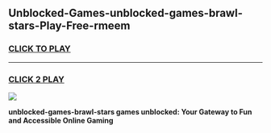 
## Unblocked-Games-unblocked-games-brawl-stars-Play-Free-rmeem
<h3>
<a href="https://premium76.site?title=unblocked-games-brawl-stars&ref=22A">CLICK TO PLAY</a></h3>
<hr>

<h3>
<a href="https://premium76.site?title=unblocked-games-brawl-stars&ref=22A">CLICK 2 PLAY</a>
  
</h3>

<a href="https://premium76.site?title=unblocked-games-brawl-stars&ref=22A"><img src="https://clearcache.store/games.png"></a>


**unblocked-games-brawl-stars games unblocked: Your Gateway to Fun and Accessible Online Gaming**
